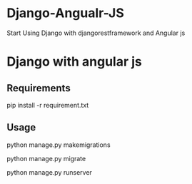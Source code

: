 # Django-Angualr-JS

Start Using Django with djangorestframework and  Angular js 

Django with angular js
=========






Requirements
------------

pip install -r requirement.txt





Usage
------------

python manage.py makemigrations

python manage.py migrate

python manage.py runserver
